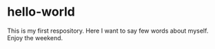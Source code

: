 # hello-world
This is my first respository.
Here I want to say few words about myself. Enjoy the weekend.
